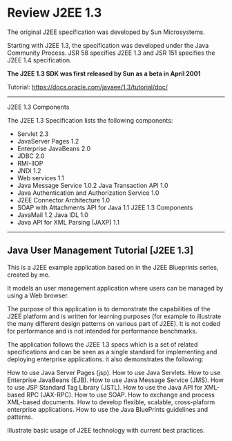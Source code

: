 # **Review J2EE 1.3**

The original J2EE specification was developed by Sun Microsystems.

Starting with J2EE 1.3, the specification was developed under the Java Community Process.
JSR 58 specifies J2EE 1.3 and JSR 151 specifies the J2EE 1.4 specification.

**The J2EE 1.3 SDK was first released by Sun as a beta in April 2001**

Tutorial: https://docs.oracle.com/javaee/1.3/tutorial/doc/

---

J2EE 1.3 Components

The J2EE 1.3 Specification lists the following components:

- Servlet 2.3
- JavaServer Pages 1.2
- Enterprise JavaBeans 2.0
- JDBC 2.0
- RMI-IIOP
- JNDI 1.2
- Web services 1.1
- Java Message Service 1.0.2
  Java Transaction API 1.0
- Java Authentication and Authorization Service 1.0
- J2EE Connector Architecture 1.0
- SOAP with Attachments API for Java 1.1
  J2EE 1.3 Components
- JavaMail 1.2
  Java IDL 1.0
- Java API for XML Parsing (JAXP) 1.1

---

## Java User Management Tutorial [J2EE 1.3]

This is a J2EE example application based on in the J2EE Blueprints series, created by me.

It models an user management application where users can be managed by using a Web browser.

The purpose of this application is to demonstrate the capabilities of the J2EE platform and is written
for learning purposes (for example to illustrate the many different design patterns on various part of J2EE).
It is not coded for performance and is not intended for performance benchmarks.

The application follows the J2EE 1.3 specs which is a set of related specifications and can be seen as a single
standard for implementing and deploying enterprise applications. it also demonstrates the following:

How to use Java Server Pages (jsp).
How to use Java Servlets.
How to use Enterprise JavaBeans (EJB).
How to use Java Message Service (JMS).
How to use JSP Standard Tag Library (JSTL).
How to use the Java API for XML-based RPC (JAX-RPC).
How to use SOAP.
How to exchange and process XML-based documents.
How to develop flexible, scalable, cross-plaform enterprise applications.
How to use the Java BluePrints guidelines and patterns.

Illustrate basic usage of J2EE technology with current best practices.
